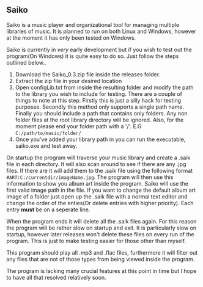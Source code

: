 ## Saiko ##

Saiko is a music player and organizational tool for managing multiple libraries of music. It is planned to run on both Linux and Windows, however at the moment it has only been tested on Windows.

Saiko is currently in *very* early development but if you wish to test out the program(On Windows) it is quite easy to do so. Just follow the steps outlined below..

1. Download the Saiko_0.3.zip file inside the releases folder.
2. Extract the zip file in your desired location
3. Open configLib.txt from inside the resulting folder and modify the path to the library you wish to include for testing. There are a couple of things to note at this step. Firstly this is just a silly hack for testing purposes. Secondly this method only supports a single path name. Finally you should include a path that contains only folders. Any non folder files at the root library directory will be ignored. Also, for the moment please end your folder path with a '/'.
E.G `C:/path/to/music/folder/`
4. Once you've added your library path in you can run the executable, saiko.exe and test away.

On startup the program will traverse your music library and create a .saik file in each directory. It will also scan around to see if there are any .jpg files. If there are it will add them to the .saik file using the following format
`#ART:C:/currentdir/imageName.jpg`. The program will then use this information to show you album art inside the program. Saiko will use the first valid image path in the file. If you want to change the default album art image of a folder just open up the .saik file with a normal text editor and change the order of the enties(Or delete entries with higher priority). Each entry **must** be on a seperate line.

When the program ends it will delete all the .saik files again. For this reason the program will be rather slow on startup and exit. It is particularly slow on startup, however later releases won't delete these files on every run of the program. This is just to make testing easier for those other than myself.

This program should play all .mp3 and .flac files, furthermore it will filter out any files that are not of those types from being viewed inside the program.

The program is lacking many crucial features at this point in time but I hope to have all that resolved relatively soon.